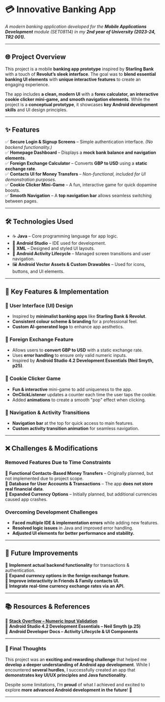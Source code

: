 # 💳 **Innovative Banking App**  
*A modern banking application developed for the **Mobile Applications Development** module (SET08114) in my **2nd year of University (2023-24, TR2 001).***  

---

## 🌐 **Project Overview**  
This project is a mobile **banking app prototype** inspired by **Starling Bank** with a touch of **Revolut’s sleek interface**. The goal was to **blend essential banking UI elements** with **unique interactive features** to create an engaging experience.  

The app includes **a clean, modern UI** with a **forex calculator, an interactive cookie clicker mini-game, and smooth navigation elements**. While the project is a **conceptual prototype**, it showcases **key Android development skills** and UI design principles.  

---

## ✨ **Features**  
✅ **Secure Login & Signup Screens** – Simple authentication interface. *(No backend functionality.)*  
✅ **Homepage Dashboard** – Displays a **mock bank balance and navigation elements**.  
✅ **Foreign Exchange Calculator** – Converts **GBP to USD** using a **static exchange rate**.  
✅ **Contacts UI for Money Transfers** – *Non-functional, included for UI demonstration purposes.*  
✅ **Cookie Clicker Mini-Game** – A fun, interactive game for quick dopamine boosts.  
✅ **Smooth Navigation** – A **top navigation bar** allows seamless switching between pages.  

---

## 🛠 **Technologies Used**  
- ☕ **Java** – Core programming language for app logic.  
- 📱 **Android Studio** – IDE used for development.  
- 🎨 **XML** – Designed and styled UI layouts.  
- 🔄 **Android Activity Lifecycle** – Managed screen transitions and user navigation.  
- 🖼️ **Android Vector Assets & Custom Drawables** – Used for icons, buttons, and UI elements.  

---

## 🔄 **Key Features & Implementation**  
### 🔹 **User Interface (UI) Design**  
- Inspired by **minimalist banking apps** like **Starling Bank & Revolut**.  
- **Consistent colour scheme & branding** for a professional feel.  
- **Custom AI-generated logo** to enhance app aesthetics.  

### 🔹 **Foreign Exchange Feature**  
- Allows users to **convert GBP to USD** with a static exchange rate.  
- Uses **error handling** to ensure only valid numeric inputs.  
- Inspired by **Android Studio 4.2 Development Essentials (Neil Smyth, p25)**.  

### 🔹 **Cookie Clicker Game**  
- **Fun & interactive** mini-game to add uniqueness to the app.  
- **OnClickListener** updates a counter each time the user taps the cookie.  
- Added **animations** to create a smooth "pop" effect when clicking.  

### 🔹 **Navigation & Activity Transitions**  
- **Navigation bar** at the top for quick access to main features.  
- **Custom activity transition animation** for seamless navigation.  

---

## ❌ **Challenges & Modifications**  
### **Removed Features Due to Time Constraints**  
🚫 **Functional Contacts-Based Money Transfers** – Originally planned, but not implemented due to project scope.  
🚫 **Database for User Accounts & Transactions** – The app **does not store real financial data**.  
🚫 **Expanded Currency Options** – Initially planned, but additional currencies caused app crashes.  

### **Overcoming Development Challenges**  
- **Faced multiple IDE & implementation errors** while adding new features.  
- **Resolved logic issues** in Java and improved error handling.  
- **Adjusted UI elements for better performance and stability.**  

---

## 🔮 **Future Improvements**  
🔹 **Implement actual backend functionality** for transactions & authentication.  
🔹 **Expand currency options in the foreign exchange feature.**  
🔹 **Improve interactivity in Friends & Family contacts UI.**  
🔹 **Integrate real-time currency exchange rates via an API.**  

---

## 📚 **Resources & References**  
📌 **[Stack Overflow – Numeric Input Validation](https://stackoverflow.com/questions/14206768/how-to-check-if-a-string-is-numeric)**  
📌 **Android Studio 4.2 Development Essentials – Neil Smyth (p.25)**  
📌 **Android Developer Docs – Activity Lifecycle & UI Components**  

---

### 💖 **Final Thoughts**  
This project was an **exciting and rewarding challenge** that helped me **develop a deeper understanding of Android app development**. While I encountered **several hurdles**, I successfully created an app that **demonstrates key UI/UX principles and Java functionality**.  

Despite some limitations, I’m **proud** of what I achieved and excited to explore **more advanced Android development in the future**! 🚀  

---


